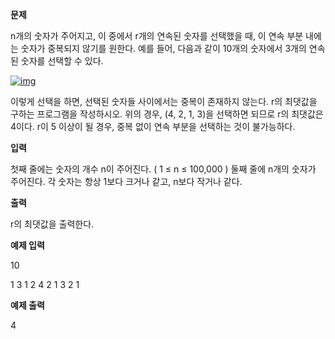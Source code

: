 **문제**

n개의 숫자가 주어지고, 이 중에서 r개의 연속된 숫자를 선택했을 때, 이 연속 부분 내에는 숫자가 중복되지 않기를 원한다. 예를 들어, 다음과 같이 10개의 숫자에서 3개의 연속된 숫자를 선택할 수 있다.

[![img](https://postfiles.pstatic.net/MjAxOTEwMTRfMTU5/MDAxNTcwOTgzMTQwNzIy.YWgFxpvfbIxzc3uiC8l56vFhvAdXH7C6htLOr15G0pQg.ogMoTQRMTqAdKDkS8dHZiuXi9sh9sHAfc2uybELPL20g.PNG.dhsin0468/image.png?type=w773)](https://blog.naver.com/PostView.nhn?blogId=dhsin0468&logNo=221676825871&categoryNo=32&parentCategoryNo=0&viewDate=&currentPage=1&postListTopCurrentPage=&from=postList&userTopListOpen=true&userTopListCount=5&userTopListManageOpen=false&userTopListCurrentPage=1#)

이렇게 선택을 하면, 선택된 숫자들 사이에서는 중복이 존재하지 않는다. r의 최댓값을 구하는 프로그램을 작성하시오. 위의 경우, (4, 2, 1, 3)을 선택하면 되므로 r의 최댓값은 4이다. r이 5 이상이 될 경우, 중복 없이 연속 부분을 선택하는 것이 불가능하다.

 

**입력**

첫째 줄에는 숫자의 개수 n이 주어진다. ( 1 ≤ n ≤ 100,000 ) 둘째 줄에 n개의 숫자가 주어진다. 각 숫자는 항상 1보다 크거나 같고, n보다 작거나 같다.  

**출력**

r의 최댓값을 출력한다.

 

**예제 입력**

10 

1 3 1 2 4 2 1 3 2 1

**예제 출력**

4